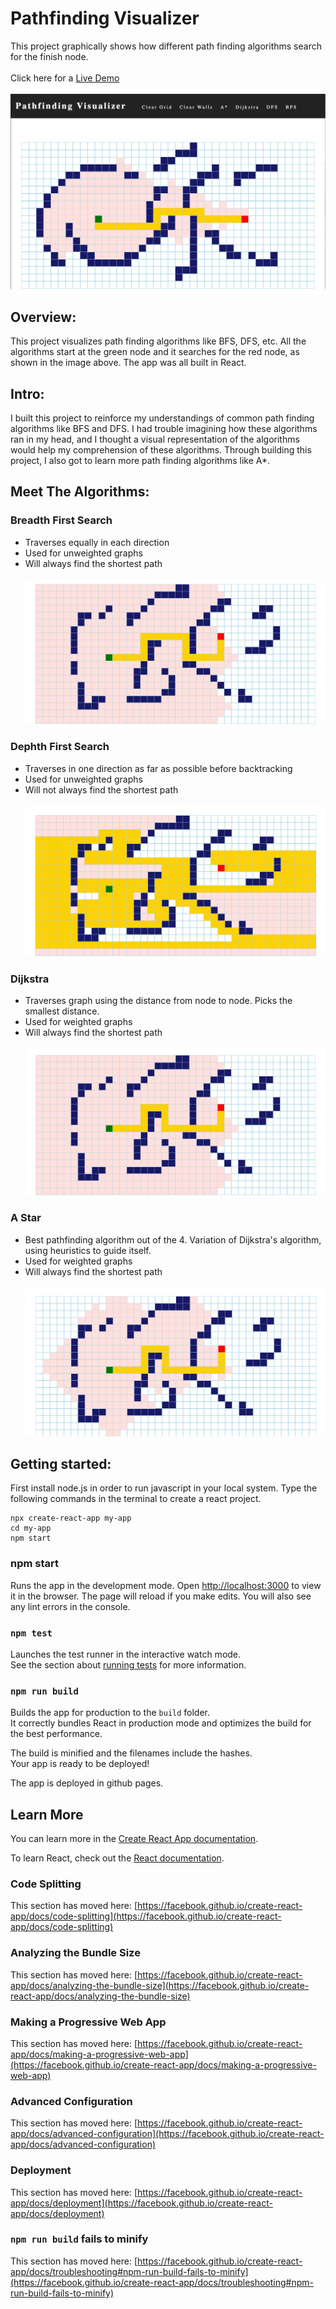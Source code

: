# Pathfinding Visualizer

This project graphically shows how different path finding algorithms search for the finish node.
<br /><br />
Click here for a [Live Demo](https://tvdao.github.io/pathfindingVisualizer/)
<br /><br />
![Image of App](images/introPicture.png)

## Overview:

This project visualizes path finding algorithms like BFS, DFS, etc. All the algorithms
start at the green node and it searches for the red node, as shown in the image above. 
The app was all built in React.

## Intro:

I built this project to reinforce my understandings of common path finding algorithms like BFS and DFS. I had trouble imagining how these algorithms ran in my head, and I thought a visual representation of the algorithms would help my comprehension of these algorithms. Through building this project, I also got to learn more path finding algorithms like A*. 

## Meet The Algorithms:

### Breadth First Search 
- Traverses equally in each direction
- Used for unweighted graphs
- Will always find the shortest path
<br /><br />
![Image of BFS](images/bfs.png)

### Dephth First Search
- Traverses in one direction as far as possible before backtracking
- Used for unweighted graphs
- Will not always find the shortest path
<br /><br />
![Image of BFS](images/dfs.png)

### Dijkstra
- Traverses graph using the distance from node to node. Picks the smallest distance.
- Used for weighted graphs
- Will always find the shortest path
<br /><br />
![Image of BFS](images/dijkstra.png)

### A Star
- Best pathfinding algorithm out of the 4. Variation of Dijkstra's algorithm, using heuristics to guide itself.
- Used for weighted graphs
- Will always find the shortest path
<br /><br />
![Image of BFS](images/aStar.png)

## Getting started:
First install node.js in order to run javascript in your local system. Type the following commands in the terminal to create a react project.
```
npx create-react-app my-app
cd my-app 
npm start
```

### npm start
Runs the app in the development mode. Open [http://localhost:3000](http://localhost:3000) to view it in the browser. The page will reload if you make edits. You will also see any lint errors in the console.

### `npm test`

Launches the test runner in the interactive watch mode.\
See the section about [running tests](https://facebook.github.io/create-react-app/docs/running-tests) for more information.

### `npm run build`

Builds the app for production to the `build` folder.\
It correctly bundles React in production mode and optimizes the build for the best performance.

The build is minified and the filenames include the hashes.\
Your app is ready to be deployed!

The app is deployed in github pages.

## Learn More

You can learn more in the [Create React App documentation](https://facebook.github.io/create-react-app/docs/getting-started).

To learn React, check out the [React documentation](https://reactjs.org/).

### Code Splitting

This section has moved here: [https://facebook.github.io/create-react-app/docs/code-splitting](https://facebook.github.io/create-react-app/docs/code-splitting)

### Analyzing the Bundle Size

This section has moved here: [https://facebook.github.io/create-react-app/docs/analyzing-the-bundle-size](https://facebook.github.io/create-react-app/docs/analyzing-the-bundle-size)

### Making a Progressive Web App

This section has moved here: [https://facebook.github.io/create-react-app/docs/making-a-progressive-web-app](https://facebook.github.io/create-react-app/docs/making-a-progressive-web-app)

### Advanced Configuration

This section has moved here: [https://facebook.github.io/create-react-app/docs/advanced-configuration](https://facebook.github.io/create-react-app/docs/advanced-configuration)

### Deployment

This section has moved here: [https://facebook.github.io/create-react-app/docs/deployment](https://facebook.github.io/create-react-app/docs/deployment)

### `npm run build` fails to minify

This section has moved here: [https://facebook.github.io/create-react-app/docs/troubleshooting#npm-run-build-fails-to-minify](https://facebook.github.io/create-react-app/docs/troubleshooting#npm-run-build-fails-to-minify)
